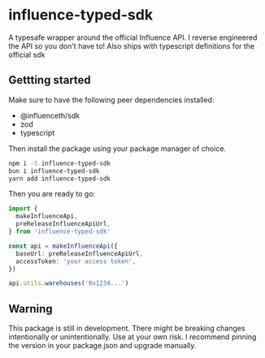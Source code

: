 # influence-typed-sdk

A typesafe wrapper around the official Influence API.
I reverse engineered the API so you don't have to!
Also ships with typescript definitions for the official sdk

## Gettting started

Make sure to have the following peer dependencies installed:
* @influenceth/sdk
* zod
* typescript

Then install the package using your package manager of choice.
```bash
npm i -S influence-typed-sdk
bun i influence-typed-sdk
yarn add influence-typed-sdk
```

Then you are ready to go:
```typescript
import {
  makeInfluenceApi,
  preReleaseInfluenceApiUrl,
} from 'influence-typed-sdk'

const api = makeInfluenceApi({
  baseUrl: preReleaseInfluenceApiUrl,
  accessToken: 'your access token',
})

api.utils.warehouses('0x1234...')
```

## Warning

This package is still in development.
There might be breaking changes intentionally or unintentionally.
Use at your own risk.
I recommend pinning the version in your package.json and upgrade manually.
